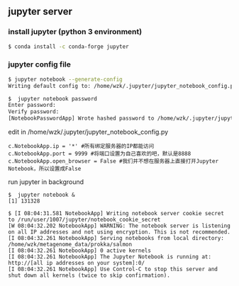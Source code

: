 
## jupyter server

### install jupyter (python 3 environment)
```bash
$ conda install -c conda-forge jupyter
```

### jupyter config file
```bash
$ jupyter notebook --generate-config
Writing default config to: /home/wzk/.jupyter/jupyter_notebook_config.py

$  jupyter notebook password
Enter password: 
Verify password: 
[NotebookPasswordApp] Wrote hashed password to /home/wzk/.jupyter/jupyter_notebook_config.json

```

edit in /home/wzk/.jupyter/jupyter_notebook_config.py
```
c.NotebookApp.ip = '*' #所有绑定服务器的IP都能访问
c.NotebookApp.port = 9999 #将端口设置为自己喜欢的吧，默认是8888
c.NotebookApp.open_browser = False #我们并不想在服务器上直接打开Jupyter Notebook，所以设置成False
```

run jupyter in background
```
$  jupyter notebook &
[1] 131328

$ [I 08:04:31.581 NotebookApp] Writing notebook server cookie secret to /run/user/1007/jupyter/notebook_cookie_secret
[W 08:04:32.202 NotebookApp] WARNING: The notebook server is listening on all IP addresses and not using encryption. This is not recommended.
[I 08:04:32.261 NotebookApp] Serving notebooks from local directory: /home/wzk/metagenome_data/prokka/salmon
[I 08:04:32.261 NotebookApp] 0 active kernels 
[I 08:04:32.261 NotebookApp] The Jupyter Notebook is running at: http://[all ip addresses on your system]:0/
[I 08:04:32.261 NotebookApp] Use Control-C to stop this server and shut down all kernels (twice to skip confirmation).
```


